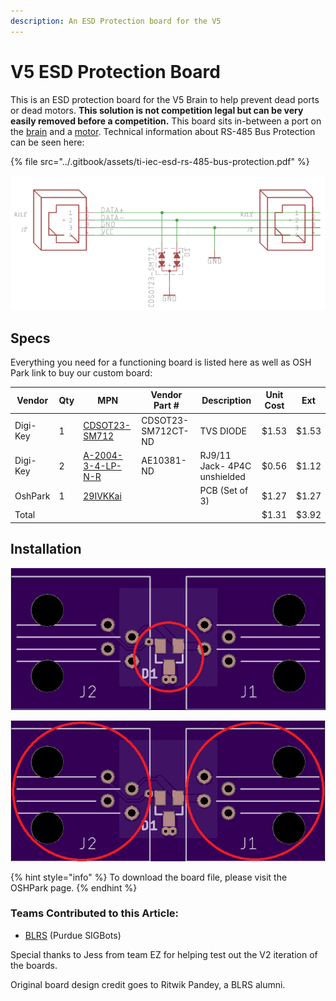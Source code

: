 ```yaml
---
description: An ESD Protection board for the V5
---
```


# V5 ESD Protection Board

This is an ESD protection board for the V5 Brain to help prevent dead ports or dead motors. **This solution is not competition legal but can be very easily removed before a competition.** This board sits in-between a port on the [brain](vex-electronics/vex-v5-brain/) and a [motor](vex-electronics/motors.md). Technical information about RS-485 Bus Protection can be seen here:

{% file src="../.gitbook/assets/ti-iec-esd-rs-485-bus-protection.pdf" %}

![The schematic of the board](../.gitbook/assets/image-2-.png)

## Specs

Everything you need for a functioning board is listed here as well as OSH Park link to buy our custom board:

| Vendor   | Qty | MPN                                                                                                                        | Vendor Part #      | Description                  | Unit Cost | Ext   |
| -------- | --- | -------------------------------------------------------------------------------------------------------------------------- | ------------------ | ---------------------------- | --------- | ----- |
| Digi-Key | 1   | [CDSOT23-SM712](https://www.digikey.com/product-detail/en/bourns-inc/CDSOT23-SM712/CDSOT23-SM712CT-ND/1630607)             | CDSOT23-SM712CT-ND | TVS DIODE                    | $1.53     | $1.53 |
| Digi-Key | 2   | [A-2004-3-4-LP-N-R](https://www.digikey.com/product-detail/en/assmann-wsw-components/A-2004-3-4-LP-N-R/AE10381-ND/2183632) | AE10381-ND         | RJ9/11 Jack- 4P4C unshielded | $0.56     | $1.12 |
| OshPark  | 1   | [29IVKKai](https://oshpark.com/shared_projects/JWIVZKsD)                                                                   |                    | PCB (Set of 3)               | $1.27     | $1.27 |
| Total    |     |                                                                                                                            |                    |                              | $1.31     | $3.92 |

## Installation

![1. The first step should be to install the TVS Diode, which should be soldered onto the D1 pads.](<../.gitbook/assets/image (37).png>)

![2. The second and final step should be to drop in and solder jacks into the J1 and J2 Section of the board. ](<../.gitbook/assets/image (38).png>)

{% hint style="info" %}
To download the board file, please visit the OSHPark page.
{% endhint %}

### Teams Contributed to this Article:

* [BLRS](https://purduesigbots.com) (Purdue SIGBots)

Special thanks to Jess from team EZ for helping test out the V2 iteration of the boards.

Original board design credit goes to Ritwik Pandey, a BLRS alumni.
